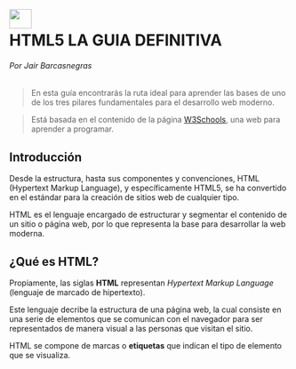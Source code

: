 
<img src="https://upload.wikimedia.org/wikipedia/commons/thumb/3/38/HTML5_Badge.svg/600px-HTML5_Badge.svg.png" width="40" height="35" style="float:left;margin-right:20px;">

# HTML5 LA GUIA DEFINITIVA
###### Por Jair Barcasnegras

> En esta guía encontrarás la ruta ideal para aprender las bases de uno de los tres pilares fundamentales para el desarrollo web moderno. 

>Está basada en el contenido de la página [W3Schools](https://www.w3schools.com), una web para aprender a programar.


## Introducción

Desde la estructura, hasta sus componentes y convenciones, HTML (Hypertext Markup Language), y específicamente HTML5, se ha convertido en el estándar para la creación de sitios web de cualquier tipo.

HTML es el lenguaje encargado de estructurar y segmentar el contenido de un sitio o página web, por lo que representa la base para desarrollar la web moderna.

## ¿Qué es HTML?

Propiamente, las siglas **HTML** representan *Hypertext Markup Language* (lenguaje de marcado de hipertexto). 

Este lenguaje decribe la estructura de una página web, la cual consiste en una serie de elementos que se comunican con el navegador para ser representados de manera visual a las personas que visitan el sitio.

HTML se compone de marcas o **etiquetas** que indican el tipo de elemento que se visualiza.


